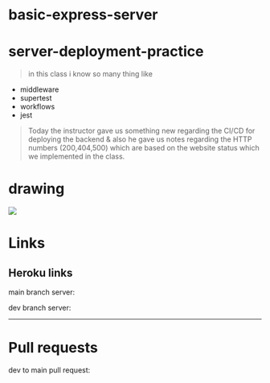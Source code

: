 # basic-express-server
# server-deployment-practice

> in this class i know so many thing like 

+ middleware
+ supertest
+ workflows
+ jest

> Today the instructor gave us something new regarding the CI/CD for deploying the backend & also he gave us notes regarding the HTTP numbers (200,404,500) which are based on the website status which we implemented in the class.

 # drawing
 
 ![](https://github.com/LTUC/amman-javascript-401d13/blob/main/class-01b/whiteboard/ci-cd-tdd.png?raw=true)

# Links
## Heroku links
main branch server: 

dev branch server: 

***

# Pull requests
dev to main pull request: 
